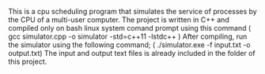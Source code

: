 This is a cpu scheduling program that simulates the service of processes by the CPU of a multi-user computer. 
The project is written in C++ and compiled only on bash linux system comand prompt using this command ( gcc simulator.cpp -o simulator -std=c++11 -lstdc++ )
After compiling, run the simulator using the following command; ( ./simulator.exe -f input.txt -o output.txt)
The input and output text files is already included in the folder of this project. 
